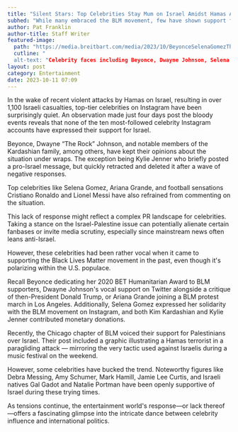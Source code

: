 ```yaml
---
title: "Silent Stars: Top Celebrities Stay Mum on Israel Amidst Hamas Attacks"
subhed: "While many embraced the BLM movement, few have shown support for Israel on Instagram."
author: Pat Franklin
author-title: Staff Writer
featured-image: 
  path: "https://media.breitbart.com/media/2023/10/BeyonceSelenaGomezTheRockArianaGrandeMessi-640x480.jpg"
  cutline: "
  alt-text: "Celebrity faces including Beyonce, Dwayne Johnson, Selena Gomez, and more"
layout: post
category: Entertainment
date: 2023-10-11 07:09
---
```


In the wake of recent violent attacks by Hamas on Israel, resulting in over 1,100 Israeli casualties, top-tier celebrities on Instagram have been surprisingly quiet. An observation made just four days post the bloody events reveals that none of the ten most-followed celebrity Instagram accounts have expressed their support for Israel.

Beyonce, Dwayne “The Rock” Johnson, and notable members of the Kardashian family, among others, have kept their opinions about the situation under wraps. The exception being Kylie Jenner who briefly posted a pro-Israel message, but quickly retracted and deleted it after a wave of negative responses.

Top celebrities like Selena Gomez, Ariana Grande, and football sensations Cristiano Ronaldo and Lionel Messi have also refrained from commenting on the situation.

This lack of response might reflect a complex PR landscape for celebrities. Taking a stance on the Israel-Palestine issue can potentially alienate certain fanbases or invite media scrutiny, especially since mainstream news often leans anti-Israel.

However, these celebrities had been rather vocal when it came to supporting the Black Lives Matter movement in the past, even though it's polarizing within the U.S. populace.

Recall Beyonce dedicating her 2020 BET Humanitarian Award to BLM supporters, Dwayne Johnson's vocal support on Twitter alongside a critique of then-President Donald Trump, or Ariana Grande joining a BLM protest march in Los Angeles. Additionally, Selena Gomez expressed her solidarity with the BLM movement on Instagram, and both Kim Kardashian and Kylie Jenner contributed monetary donations.

Recently, the Chicago chapter of BLM voiced their support for Palestinians over Israel. Their post included a graphic illustrating a Hamas terrorist in a paragliding attack — mirroring the very tactic used against Israelis during a music festival on the weekend.

However, some celebrities have bucked the trend. Noteworthy figures like Debra Messing, Amy Schumer, Mark Hamill, Jamie Lee Curtis, and Israeli natives Gal Gadot and Natalie Portman have been openly supportive of Israel during these trying times.

As tensions continue, the entertainment world's response—or lack thereof—offers a fascinating glimpse into the intricate dance between celebrity influence and international politics.
